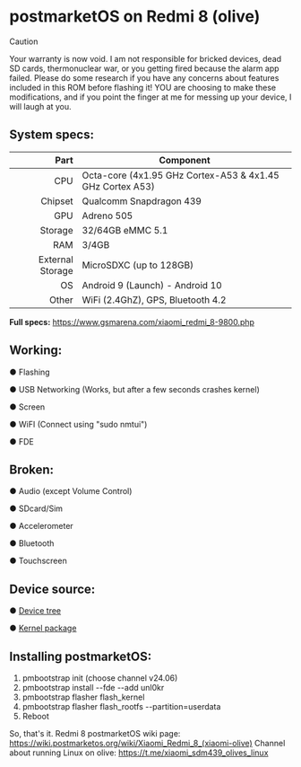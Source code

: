 # postmarketOS on Redmi 8 (olive)

> [!CAUTION]
> Your warranty is now void.
I am not responsible for bricked devices, dead SD cards, thermonuclear war,
or you getting fired because the alarm app failed.
Please do some research if you have any concerns about features included in this ROM before flashing it!
YOU are choosing to make these modifications, and if you point the finger at me for messing up your device,
I will laugh at you. 

## System specs:
| Part | Component |
|-----:|-----------|
|CPU|Octa-core (4x1.95 GHz Cortex-A53 & 4x1.45 GHz Cortex A53)|
|Chipset|Qualcomm Snapdragon 439|
|GPU|Adreno 505|
|Storage|32/64GB eMMC 5.1|
|RAM|3/4GB|
|External Storage|MicroSDXC (up to 128GB)|
|OS|Android 9 (Launch) - Android 10|
|Other|WiFi (2.4GhZ), GPS, Bluetooth 4.2|

**Full specs:** https://www.gsmarena.com/xiaomi_redmi_8-9800.php

## Working:
● Flashing

● USB Networking (Works, but after a few seconds crashes kernel)

● Screen

● WiFI (Connect using "sudo nmtui")

● FDE

## Broken:
● Audio (except Volume Control)

● SDcard/Sim

● Accelerometer

● Bluetooth

● Touchscreen

## Device source:
● [Device tree](https://github.com/mi-sdm439/android_device_xiaomi_olive)

● [Kernel package](https://gitlab.postmarketos.org/postmarketOS/pmaports/-/tree/master/device/downstream/linux-xiaomi-olive)

## Installing postmarketOS:
1. pmbootstrap init (choose channel v24.06)
2. pmbootstrap install --fde --add unl0kr
3. pmbootstrap flasher flash_kernel
4. pmbootstrap flasher flash_rootfs --partition=userdata
5. Reboot

So, that's it.
Redmi 8 postmarketOS wiki page: https://wiki.postmarketos.org/wiki/Xiaomi_Redmi_8_(xiaomi-olive)
Channel about running Linux on olive: https://t.me/xiaomi_sdm439_olives_linux
